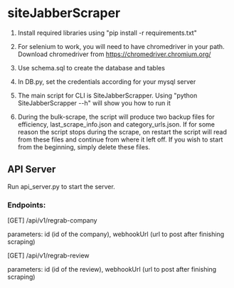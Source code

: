 # siteJabberScraper

1. Install required libraries using "pip install -r requirements.txt"

2. For selenium to work, you will need to have chromedriver in your path. Download chromedriver from https://chromedriver.chromium.org/

3. Use schema.sql to create the database and tables

4. In DB.py, set the credentials according for your mysql server

5. The main script for CLI is SiteJabberScrapper. Using "python SiteJabberScrapper --h" will show you how to run it

6. During the bulk-scrape, the script will produce two backup files for efficiency, last_scrape_info.json and category_urls.json.
   If for some reason the script stops during the scrape, on restart the script will read from these files and continue from where it left off.
   If you wish to start from the beginning, simply delete these files.

## API Server

Run api_server.py to start the server.

### Endpoints:

[GET] /api/v1/regrab-company

parameters: id (id of the company), webhookUrl (url to post after finishing scraping)

[GET] /api/v1/regrab-review

parameters: id (id of the review), webhookUrl (url to post after finishing scraping)
